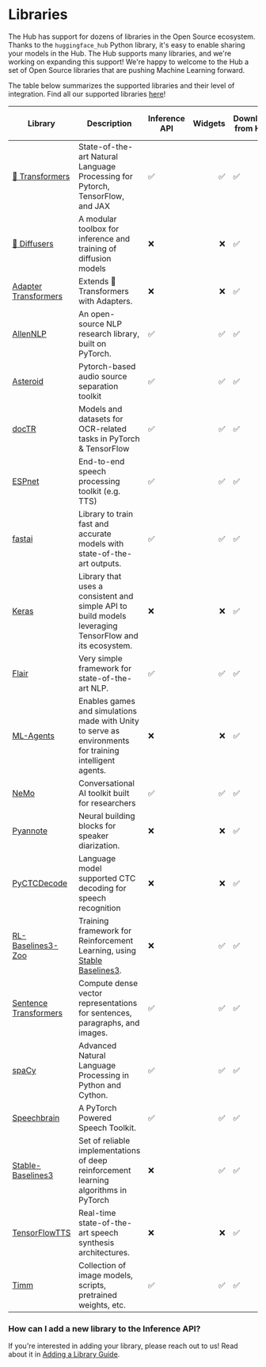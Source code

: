 # Libraries

The Hub has support for dozens of libraries in the Open Source ecosystem. Thanks to the `huggingface_hub` Python library, it's easy to enable sharing your models in the Hub. The Hub supports many libraries, and we're working on expanding this support! We're happy to welcome to the Hub a set of Open Source libraries that are pushing Machine Learning forward.

The table below summarizes the supported libraries and their level of integration. Find all our supported libraries [here](https://github.com/huggingface/hub-docs/blob/main/js/src/lib/interfaces/Libraries.ts)! 

| Library                                                                     | Description                                                                          | Inference API | Widgets | Download from Hub | Push to Hub |
|-----------------------------------------------------------------------------|--------------------------------------------------------------------------------------|---|---:|---|---|
| [🤗 Transformers](https://github.com/huggingface/transformers)              | State-of-the-art Natural Language Processing for Pytorch, TensorFlow, and JAX        | ✅ | ✅ | ✅ | ✅ |
| [🤗 Diffusers](https://github.com/huggingface/diffusers)                    | A modular toolbox for inference and training of diffusion models                     | ❌ | ❌ | ✅ | ✅ |
| [Adapter Transformers](https://github.com/Adapter-Hub/adapter-transformers) | Extends 🤗Transformers with Adapters.                                                | ❌ | ❌ | ✅ | ✅ |
| [AllenNLP](https://github.com/allenai/allennlp)                             | An open-source NLP research library, built on PyTorch.                               | ✅ | ✅ | ✅ | ❌ |
| [Asteroid](https://github.com/asteroid-team/asteroid)                       | Pytorch-based audio source separation toolkit                                        | ✅ | ✅ | ✅ | ❌ |
| [docTR](https://github.com/mindee/doctr)                                    | Models and datasets for OCR-related tasks in PyTorch & TensorFlow                    | ✅ | ✅ | ✅ | ❌ |
| [ESPnet](https://github.com/espnet/espnet)                                  | End-to-end speech processing toolkit (e.g. TTS)                                      | ✅ | ✅ | ✅ | ❌ |
| [fastai](https://github.com/fastai/fastai)                                  | Library to train fast and accurate models with state-of-the-art outputs.             | ✅ | ✅ | ✅ | ✅ |
| [Keras](https://huggingface.co/docs/hub/keras)                              | Library that uses a consistent and simple API to build models leveraging TensorFlow and its ecosystem. | ❌ | ❌ | ✅ | ✅ |
| [Flair](https://github.com/flairNLP/flair)                                  | Very simple framework for state-of-the-art NLP.                                      | ✅ | ✅ | ✅ | ❌ |
| [ML-Agents](https://github.com/huggingface/ml-agents) | Enables games and simulations made with Unity to serve as environments for training intelligent agents. | ❌ | ❌ | ✅ | ✅ |
| [NeMo](https://github.com/NVIDIA/NeMo)                                      | Conversational AI toolkit built for researchers                                      | ✅ | ✅ | ✅ | ❌ |
| [Pyannote](https://github.com/pyannote/pyannote-audio)                      | Neural building blocks for speaker diarization.                                      | ❌ | ❌ | ✅ | ❌ |
| [PyCTCDecode](https://github.com/kensho-technologies/pyctcdecode)           | Language model supported CTC decoding for speech recognition                         | ❌ | ❌ | ✅ | ❌ |
| [RL-Baselines3-Zoo](https://github.com/DLR-RM/rl-baselines3-zoo) | Training framework for Reinforcement Learning, using [Stable Baselines3](https://github.com/DLR-RM/stable-baselines3).| ❌ | ✅ | ✅ | ✅ |
| [Sentence Transformers](https://github.com/UKPLab/sentence-transformers)    | Compute dense vector representations for sentences, paragraphs, and images.          | ✅ | ✅ | ✅ | ✅ |
| [spaCy](https://github.com/explosion/spaCy)                                 | Advanced Natural Language Processing in Python and Cython.                           | ✅ | ✅ | ✅ | ✅ |
| [Speechbrain](https://speechbrain.github.io/)                               | A PyTorch Powered Speech Toolkit.                                                    | ✅ | ✅ | ✅ | ❌ |
| [Stable-Baselines3](https://github.com/DLR-RM/stable-baselines3)            | Set of reliable implementations of deep reinforcement learning algorithms in PyTorch | ❌ | ✅ | ✅ | ✅ |
| [TensorFlowTTS](https://github.com/TensorSpeech/TensorFlowTTS)              | Real-time state-of-the-art speech synthesis architectures.                           | ❌ | ❌ | ✅ | ❌ |
| [Timm](https://github.com/rwightman/pytorch-image-models)                   | Collection of image models, scripts, pretrained weights, etc.                        | ✅ | ✅ | ✅ | ✅ |

### How can I add a new library to the Inference API?

If you're interested in adding your library, please reach out to us! Read about it in [Adding a Library Guide](./models-adding-libraries).
